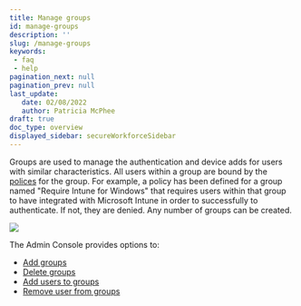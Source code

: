 ```yaml
---
title: Manage groups
id: manage-groups
description: ''
slug: /manage-groups
keywords: 
 - faq
 - help
pagination_next: null
pagination_prev: null
last_update: 
   date: 02/08/2022
   author: Patricia McPhee
draft: true
doc_type: overview
displayed_sidebar: secureWorkforceSidebar
---
```



Groups are used to manage the authentication and device adds for users with similar characteristics. All users within a group are bound by the [polices](/docs/secure-work/workforce-settings/policy/policy-writing/writing-policy) for the group. For example, a policy has been defined for a group named "Require Intune for Windows" that requires users within that group to have integrated with Microsoft Intune in order to successfully to authenticate. If not, they are denied. Any number of groups can be created.

![](/images/groups/groups.PNG)

The Admin Console provides options to:

*   [Add groups](/docs/secure-work/workforce-settings/groups/adding-groups)
*   [Delete groups](/docs/secure-work/workforce-settings/groups/deleting-groups)
*   [Add users to groups](/docs/secure-work/workforce-settings/groups/adding-users-to-groups)
*   [Remove user from groups](/docs/secure-work/workforce-settings/groups/removing-users-from-groups)